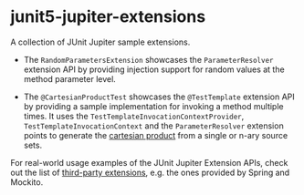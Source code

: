 # junit5-jupiter-extensions

A collection of JUnit Jupiter sample extensions.

* The `RandomParametersExtension` showcases the `ParameterResolver` extension
  API by providing injection support for random values at the method parameter
  level.

* The `@CartesianProductTest` showcases the `@TestTemplate` extension API by
  providing a sample implementation for invoking a method multiple times. It
  uses the `TestTemplateInvocationContextProvider`, `TestTemplateInvocationContext`
  and the `ParameterResolver` extension points to generate the [cartesian product]
  from a single or n-ary source sets.

For real-world usage examples of the JUnit Jupiter Extension APIs, check out the
list of [third-party extensions], e.g. the ones provided by Spring and Mockito.

[third-party extensions]: https://github.com/junit-team/junit5/wiki/Third-party-Extensions#junit-jupiter-extensions
[cartesian product]: https://en.wikipedia.org/wiki/Cartesian_product
